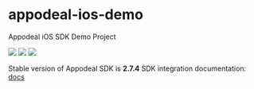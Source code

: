 # appodeal-ios-demo
Appodeal iOS SDK Demo Project

[![](https://img.shields.io/badge/docs-ObjectiveC-green.svg)](https://wiki.appodeal.com/display/DE/iOS+SDK.+Integration+Guide)
[![](https://img.shields.io/badge/docs-Swift-green.svg)](https://wiki.appodeal.com/display/DE/iOS+SDK.+Integration+Guide)
[![](https://img.shields.io/badge/download-SDK-red.svg)](https://bit.ly/2Afkf94)


Stable version of Appodeal SDK is **2.7.4** 
SDK integration documentation: [docs](https://wiki.appodeal.com/display/DE/iOS+SDK.+Integration+Guide)

